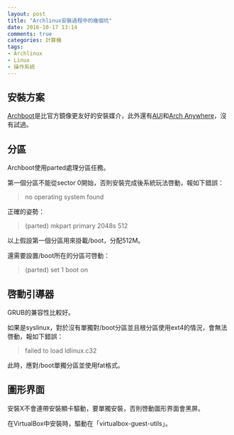 ```yaml
---
layout: post
title: "Archlinux安裝過程中的幾個坑"
date: 2016-10-17 13:14
comments: true
categories: 計算機
tags:
- Archlinux
- Linux
- 操作系統
---
```


## 安裝方案 ##

[Archboot][1]是比官方鏡像更友好的安裝媒介，此外還有[AUI][2]和[Arch Anywhere][3]，沒有試過。

## 分區 ##

Archboot使用parted處理分區任務。

第一個分區不能從sector 0開始，否則安裝完成後系統玩法啓動，報如下錯誤：

> no operating system found

正確的姿勢：

> (parted) mkpart primary 2048s 512

以上假設第一個分區用來掛載/boot，分配512M。

還需要設置/boot所在的分區可啓動：

> (parted) set 1 boot on

## 啓動引導器 ##

GRUB的兼容性比較好。

如果是syslinux，對於沒有單獨對/boot分區並且根分區使用ext4的情況，會無法啓動，報如下錯誤：

> failed to load ldlinux.c32

此時，應對/boot單獨分區並使用fat格式。

## 圖形界面 ##

安裝X不會連帶安裝顯卡驅動，要單獨安裝，否則啓動圖形界面會黑屏。

在VirtualBox中安裝時，驅動在「virtualbox-guest-utils」。


  [1]: https://mirrors.ustc.edu.cn/archlinux/iso/archboot/latest/
  [2]: https://github.com/helmuthdu/aui
  [3]: https://arch-anywhere.org

